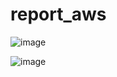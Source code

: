 # report_aws

![image](https://github.com/user-attachments/assets/b025752a-6c96-4d09-8b9c-21788305c216)


![image](https://github.com/user-attachments/assets/aeab1749-15ee-4737-997e-491f1356f7cb)
